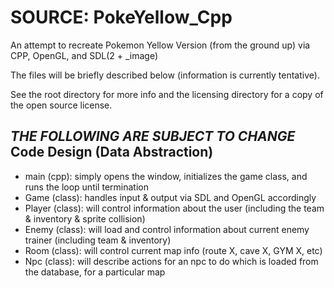 # SOURCE: PokeYellow_Cpp
An attempt to recreate Pokemon Yellow Version (from the ground up) via CPP, OpenGL, and SDL(2 + _image)

The files will be briefly described below (information is currently tentative).

See the root directory for more info and the licensing directory for a copy of the open source license.

*THE FOLLOWING ARE SUBJECT TO CHANGE*
Code Design (Data Abstraction) 
--------------
 - main (cpp): simply opens the window, initializes the game class, and runs the loop until termination
 - Game (class): handles input & output via SDL and OpenGL accordingly
 - Player (class): will control information about the user (including the team & inventory & sprite collision)
 - Enemy (class): will load and control information about current enemy trainer (including team & inventory)
 - Room (class): will control current map info (route X, cave X, GYM X, etc)
 - Npc (class): will describe actions for an npc to do  which is loaded from the database, for a particular map  
